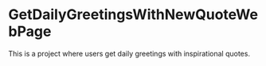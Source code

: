 # GetDailyGreetingsWithNewQuoteWebPage

This is a project where users get daily greetings with inspirational quotes.
